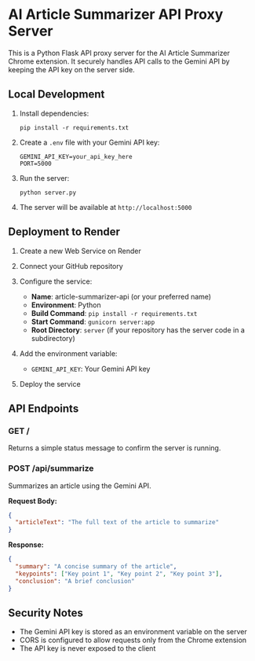 # AI Article Summarizer API Proxy Server

This is a Python Flask API proxy server for the AI Article Summarizer Chrome extension. It securely handles API calls to the Gemini API by keeping the API key on the server side.

## Local Development

1. Install dependencies:
   ```
   pip install -r requirements.txt
   ```

2. Create a `.env` file with your Gemini API key:
   ```
   GEMINI_API_KEY=your_api_key_here
   PORT=5000
   ```

3. Run the server:
   ```
   python server.py
   ```

4. The server will be available at `http://localhost:5000`

## Deployment to Render

1. Create a new Web Service on Render
2. Connect your GitHub repository
3. Configure the service:
   - **Name**: article-summarizer-api (or your preferred name)
   - **Environment**: Python
   - **Build Command**: `pip install -r requirements.txt`
   - **Start Command**: `gunicorn server:app`
   - **Root Directory**: `server` (if your repository has the server code in a subdirectory)

4. Add the environment variable:
   - `GEMINI_API_KEY`: Your Gemini API key

5. Deploy the service

## API Endpoints

### GET /

Returns a simple status message to confirm the server is running.

### POST /api/summarize

Summarizes an article using the Gemini API.

**Request Body:**
```json
{
  "articleText": "The full text of the article to summarize"
}
```

**Response:**
```json
{
  "summary": "A concise summary of the article",
  "keypoints": ["Key point 1", "Key point 2", "Key point 3"],
  "conclusion": "A brief conclusion"
}
```

## Security Notes

- The Gemini API key is stored as an environment variable on the server
- CORS is configured to allow requests only from the Chrome extension
- The API key is never exposed to the client
